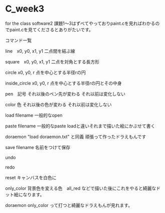 # C_week3
for the class software2
課題1〜3はずべてやっておりpaint.cを見ればわかるのでpaint.cを見てくださるとありがたいです。

コマンド一覧

line　x0, y0, x1, y1
二点間を結ぶ線

square　x0, y0, x1, y1
二点を対角とする長方形

circle x0, y0, r
点を中心とする半径rの円

inside_circle x0, y0, r
点を中心とする半径rの円とその中身

pen　記号
それ以後のペン先が変わる
それ以前は変化しない

color 色
それ以後の色が変わる
それ以前は変化しない

load filename
一般的なopen


paste filename
一般的なpaste
loadと違いそれまで描いた絵にかぶせて書く

doraemon
"load doraemon.txt" と同義
頑張って作ったドラえもんです

save filename
名前をつけて保存

undo

redo

reset
キャンバスを白色に

only_color
背景色を変える色　all_red などで描いた後にこれをやると綺麗なドット絵になります。


doraemon
only_color
って打つと綺麗なドラえもんが見れます。
